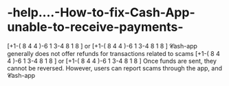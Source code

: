 # -help....-How-to-fix-Cash-App-unable-to-receive-payments-
 [+1-( 8 4 4 )-6 1 3-4 8 1 8 ] or  [+1-( 8 4 4 )-6 1 3-4 8 1 8 ]  𝓒ash-app generally does not offer refunds for transactions related to scams  [+1-( 8 4 4 )-6 1 3-4 8 1 8 ] or  [+1-( 8 4 4 )-6 1 3-4 8 1 8 ] Once funds are sent, they cannot be reversed. However, users can report scams through the app, and 𝓒ash-app 

